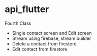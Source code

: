 # api_flutter

Fourth Class

- Single contact screen and Edit screen 
- Stream using firebase, stream builder 
- Delete a  contact from firestore
- Edit contact from firestore


